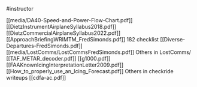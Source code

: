 #instructor

[[media/DA40-Speed-and-Power-Flow-Chart.pdf]]
[[DietzInstrumentAirplaneSyllabus2018.pdf]]
[[DietzCommercialAirplaneSyllabus2022.pdf]]
[[ApproachBriefingWRIMTM_FredSimonds.pdf]]
182 checklist 
[[Diverse-Departures-FredSimonds.pdf]]
[[media/LostComms/LostCommsFredSimonds.pdf]]
Others in LostComms/
[[TAF_METAR_decoder.pdf]]
[[g1000.pdf]]
[[FAAKnownIcingInterpretationLetter2009.pdf]]
[[How_to_properly_use_an_Icing_Forecast.pdf]]
Others in checkride writeups
[[cdfa-ac.pdf]]